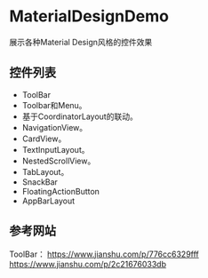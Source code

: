 # MaterialDesignDemo
展示各种Material Design风格的控件效果

## 控件列表
- ToolBar
- Toolbar和Menu。
- 基于CoordinatorLayout的联动。
- NavigationView。
- CardView。
- TextInputLayout。
- NestedScrollView。
- TabLayout。
- SnackBar
- FloatingActionButton
- AppBarLayout

## 参考网站
ToolBar：
https://www.jianshu.com/p/776cc6329fff
https://www.jianshu.com/p/2c21676033db

  